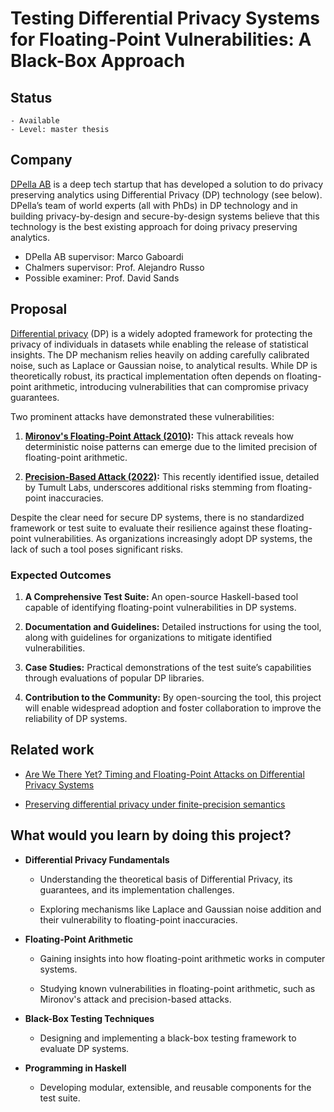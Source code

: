 # Testing Differential Privacy Systems for Floating-Point Vulnerabilities: A Black-Box Approach  

## Status 

    - Available
    - Level: master thesis 

## Company 

[DPella AB](www.dpella.io) is a deep tech startup that has developed a solution
to do privacy preserving analytics using Differential Privacy (DP) technology
(see below). DPella’s team of world experts (all with PhDs) in DP technology and
in building privacy-by-design and secure-by-design systems believe that this
technology is the best existing approach for doing privacy preserving analytics.  

- DPella AB supervisor: Marco Gaboardi  
- Chalmers supervisor: Prof. Alejandro Russo
- Possible examiner: Prof. David Sands

## Proposal 

[Differential privacy](https://link.springer.com/chapter/10.1007/11681878_14)
(DP) is a widely adopted framework for protecting the privacy of individuals in
datasets while enabling the release of statistical insights. The DP mechanism
relies heavily on adding carefully calibrated noise, such as Laplace or
Gaussian noise, to analytical results. While DP is theoretically robust, its
practical implementation often depends on floating-point arithmetic,
introducing vulnerabilities that can compromise privacy guarantees.

Two prominent attacks have demonstrated these vulnerabilities:  

1. **[Mironov's Floating-Point Attack
   (2010)](https://www.microsoft.com/en-us/research/wp-content/uploads/2012/10/lsbs.pdf):**
   This attack reveals how deterministic noise patterns can emerge due to the
   limited precision of floating-point arithmetic.  

2. **[Precision-Based Attack
   (2022)](https://tpdp.journalprivacyconfidentiality.org/2022/papers/HaneyDHSH22.pdf):**
   This recently identified issue, detailed by Tumult Labs, underscores
   additional risks stemming from floating-point inaccuracies.  

Despite the clear need for secure DP systems, there is no standardized
framework or test suite to evaluate their resilience against these
floating-point vulnerabilities. As organizations increasingly adopt DP systems,
the lack of such a tool poses significant risks.

### **Expected Outcomes**  
1. **A Comprehensive Test Suite:**  An open-source Haskell-based tool capable
   of identifying floating-point vulnerabilities in DP systems.  

2. **Documentation and Guidelines:**  Detailed instructions for using the tool,
   along with guidelines for organizations to mitigate identified
vulnerabilities.  

3. **Case Studies:**  Practical demonstrations of the test suite’s capabilities
   through evaluations of popular DP libraries.  

4. **Contribution to the Community:**  By open-sourcing the tool, this project
   will enable widespread adoption and foster collaboration to improve the
reliability of DP systems.  


## Related work 

- [Are We There Yet? Timing and Floating-Point Attacks on Differential Privacy
Systems](https://ieeexplore.ieee.org/document/9833672)

- [Preserving differential privacy under finite-precision
semantics](https://inria.hal.science/hal-01390927/document)

## What would you learn by doing this project? 

- **Differential Privacy Fundamentals**  
  - Understanding the theoretical basis of Differential Privacy, its
  guarantees, and its implementation challenges.  

  - Exploring mechanisms like Laplace and Gaussian noise addition and their
  vulnerability to floating-point inaccuracies.  

- **Floating-Point Arithmetic**  
  - Gaining insights into how floating-point arithmetic works in computer
  systems.  

  - Studying known vulnerabilities in floating-point arithmetic, such as
  Mironov's attack and precision-based attacks.  

- **Black-Box Testing Techniques**  
  - Designing and implementing a black-box testing framework to evaluate DP
  systems.  

- **Programming in Haskell**  
  - Developing modular, extensible, and reusable components for the test suite.  


